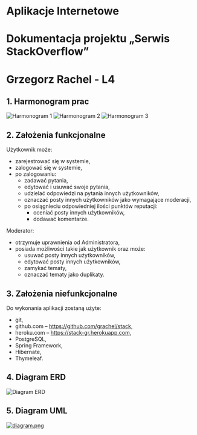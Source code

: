 # Aplikacje Internetowe
# Dokumentacja projektu „Serwis StackOverflow”
# Grzegorz Rachel - L4

## 1. Harmonogram prac
![Harmonogram 1](https://s9.postimg.org/5cs1zuc7z/1.png)
![Harmonogram 2](https://s9.postimg.org/9zy41lzkv/2.png)
![Harmonogram 3](https://s9.postimg.org/52kjghxlr/image.png)

## 2. Założenia funkcjonalne

Użytkownik może:
* zarejestrować się w systemie,
* zalogować się w systemie,
* po zalogowaniu:
  * zadawać pytania,
  * edytować i usuwać swoje pytania,
  * udzielać odpowiedzi na pytania innych użytkowników,
  * oznaczać posty innych użytkowników jako wymagające moderacji,
  * po osiągnieciu odpowiedniej ilości punktów reputacji:
    * oceniać posty innych użytkowników,
    * dodawać komentarze.

Moderator:
* otrzymuje uprawnienia od Administratora,
* posiada możliwości takie jak użytkownik oraz może:
  * usuwać posty innych użytkowników,
  * edytować posty innych użytkowników,
  * zamykać tematy,
  * oznaczać tematy jako duplikaty.
 

## 3. Założenia niefunkcjonalne

Do wykonania aplikacji zostaną użyte:
* git,
* github.com – https://github.com/grachel/stack,
* heroku.com – https://stack-gr.herokuapp.com,
* PostgreSQL,
* Spring Framework,
* Hibernate,
* Thymeleaf.

## 4. Diagram ERD
![Diagram ERD](https://s15.postimg.org/sbh3c69uj/ERD.png)

## 5. Diagram UML
[![diagram.png](https://s16.postimg.org/gz8g2klc5/diagram.png)](https://postimg.org/image/gz8g2klc1/)
